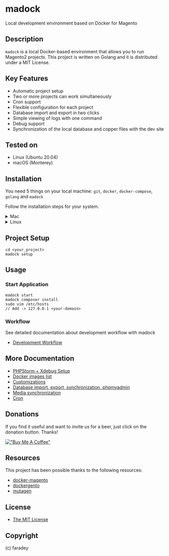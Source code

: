 # madock
Local development environment based on Docker for Magento

## Description
`madock` is a local Docker-based environment that allows you to run Magento2 projects.
This project is written on Golang and it is distributed under a MIT License.

## Key Features
* Automatic project setup
* Two or more projects can work simultaneously
* Cron support
* Flexible configuration for each project
* Database import and export in two clicks
* Simple viewing of logs with one command
* Debug support
* Synchronization of the local database and copper files with the dev site

## Tested on
* Linux (Ubuntu 20.04)
* macOS (Monterey)

## Installation

You need 5 things on your local machine: `git`, `docker`, `docker-compose`, `golang` and `madock`

Follow the installation steps for your system.
<details>
<summary>Mac</summary>

1. Install [Docker](https://docs.docker.com/docker-for-mac/install/)
2. Install [Golang](https://go.dev/doc/install)
3. Install [Mutagen](https://mutagen.io/documentation/introduction/installation)
4. Clone this repo and follow into folder "madock"
```
git clone git@github.com:faradey/madock.git
```
If you got error "git@github.com: Permission denied (publickey)." see [solution](https://docs.github.com/en/authentication/troubleshooting-ssh/error-permission-denied-publickey#verify-the-public-key-is-attached-to-your-account)
5. Compile
```
Run command below for Apple M1

GOARCH=arm64 go build -o madock
```
```
Run command below for Apple Intel

go build -o madock
```
6. Add `madock` bin into your `$PATH`
```
ln -s absolute_path_to_your_madock_dir/madock /usr/local/bin/
```
7. Open a new terminal tab/window and check that `madock` works
```
which madock
madock
```
8. Optionally you can also apply these performance tweaks
    * [http://markshust.com/2018/01/30/performance-tuning-docker-mac](http://markshust.com/2018/01/30/performance-tuning-docker-mac)
</details>

<details>
<summary>Linux</summary>

1. Install docker
   * Install Docker on [Debian](https://docs.docker.com/engine/installation/linux/docker-ce/debian/)
   * Install Docker on [Ubuntu](https://docs.docker.com/engine/installation/linux/docker-ce/ubuntu/)
   * Install Docker on [CentOS](https://docs.docker.com/engine/installation/linux/docker-ce/centos/)
2. Configure permissions
   * [Manage Docker as a non-root user](https://docs.docker.com/install/linux/linux-postinstall/)
3. Install [Docker-compose](https://docs.docker.com/compose/install/)
4. Install [Golang](https://go.dev/doc/install)
5. Clone this repo and follow into folder "madock"
```
git clone git@github.com:faradey/madock.git
```
If you got error "git@github.com: Permission denied (publickey)." see [solution](https://docs.github.com/en/authentication/troubleshooting-ssh/error-permission-denied-publickey#verify-the-public-key-is-attached-to-your-account)
6. Compile
```
go build -o madock
```
7. Add `madock` bin into your `$PATH`
```
ln -s absolute_path_to_your_madock_dir/madock /usr/local/bin/
```
8. Open a new terminal tab/window and check that `madock` works
```
which madock
madock
```
</details>

## Project Setup
```
cd <your_project>
madock setup
```

## Usage
### Start Application
```
madock start
madock composer install
sudo vim /etc/hosts
// Add -> 127.0.0.1 <your-domain>
```
### Workflow
See detailed documentation about development workflow with madock
* [Development Workflow](docs/workflow.md)

## More Documentation

* [PHPStorm + Xdebug Setup](docs/xdebug_phpstorm.md)
* [Docker images list](docs/docker_images.md)
* [Customizations](docs/customizations.md)
* [Database import, export, synchronization, phpmyadmin](docs/database.md)
* [Media synchronization](docs/media.md)
* [Cron](docs/cron.md)

## Donations
If you find it useful and want to invite us for a beer, just click on the donation button. Thanks!

[!["Buy Me A Coffee"](https://www.buymeacoffee.com/assets/img/custom_images/orange_img.png)](https://www.buymeacoffee.com/faradey)

## Resources
This project has been possible thanks to the following resources:

* [docker-magento](https://github.com/markoshust/docker-magento)
* [dockergento](https://github.com/ModestCoders/magento2-dockergento)
* [mutagen](https://mutagen.io/)

## License

* [The MIT License](https://opensource.org/licenses/MIT)

## Copyright
(c) faradey

